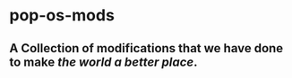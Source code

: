 # pop-os-mods
## A Collection of modifications that we have done to make _the world a better place_.